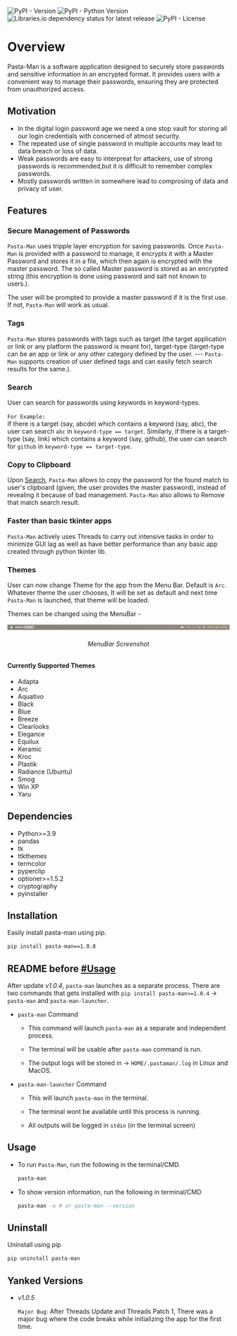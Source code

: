 ![PyPI - Version](https://img.shields.io/pypi/v/pasta-man)
![PyPI - Python Version](https://img.shields.io/pypi/pyversions/pasta-man)
![Libraries.io dependency status for latest release](https://img.shields.io/librariesio/release/pypi/pasta-man)
![PyPI - License](https://img.shields.io/pypi/l/pasta-man)


# Overview
Pasta-Man is a software application designed to securely store passwords and sensitive information in an encrypted format. It provides users with a convenient way to manage their passwords, ensuring they are protected from unauthorized access. 

## Motivation
 - In the digital login password age we need a one stop vault for storing all our login credentials with concerned of atmost  security.
 - The repeated use of single password in multiple accounts may lead to data breach or loss of data.
 - Weak passwords are easy to interpreat for attackers, use of strong passwords is recommended,but it is difficult to remember complex passwords.
 - Mostly passwords written in somewhere lead to comprosing of data and privacy of user.

## Features
 <!-- - Securely Managing Passwords
 - Copy passwords to the clipboard
 - One master password for all
 - Exporting all passwords in desired file format
 - Encrypting passwords
 - Search Password by target name/username -->

### Secure Management of Passwords
`Pasta-Man` uses tripple layer encryption for saving passwords. Once `Pasta-Man` is provided with a password to manage, it encrypts it with a Master Password and stores it in a file, which then again is encrypted with the master password. The so called Master password is stored as an encrypted string (this encryption is done using password and salt not known to users.).

The user will be prompted to provide a master password if it is the first use. If not, `Pasta-Man` will work as usual.

### Tags
`Pasta-Man` stores passwords with tags such as target (the target application or link or any platform the password is meant for), target-type (target-type can be an app or link or any other category defined by the user. --- `Pasta-Man` supports creation of user defined tags and can easily fetch search results for the same.).

### Search
User can search for passwords using keywords in keyword-types.

`For Example:`<br>
If there is a target (say, abcde) which contains a keyword (say, abc), the user can search `abc` in `keyword-type == target`. Similarly, if there is a target-type (say, link) which contains a keyword (say, github), the user can search for `github` in `keyword-type == target-type`.

### Copy to Clipboard
Upon [Search](#search), `Pasta-Man` allows to copy the password for the found match to user's clipboard (given, the user provides the master password), instead of revealing it because of bad management. `Pasta-Man` also allows to Remove that match search result.

### Faster than basic tkinter apps
`Pasta-Man` actively uses Threads to carry out intensive tasks in order to minimize GUI lag as well as have better performance than any basic app created through python tkinter lib.

### Themes
User can now change Theme for the app from the Menu Bar. Default is `Arc`. Whatever theme the user chooses, It will be set as default and next time `Pasta-Man` is launched, that theme will be loaded.

Themes can be changed using the MenuBar -

<img src="images/MenuBar.png">

###### <p align='center'>MenuBar Screenshot<p>

#### Currently Supported Themes

- Adapta
- Arc
- Aquativo
- Black
- Blue
- Breeze
- Clearlooks
- Elegance
- Equilux
- Keramic
- Kroc
- Plastik
- Radiance (Ubuntu)
- Smog
- Win XP
- Yaru

## Dependencies
- Python>=3.9
- pandas
- tk
- ttkthemes
- termcolor
- pyperclip
- optioner>=1.5.2
- cryptography
- pyinstaller

## Installation

Easily install pasta-man using pip.

```bash
pip install pasta-man==1.0.8
```

## README before [#Usage](#usage)

After update _v1.0.4_, `pasta-man` launches as a separate process. There are two commands that gets installed with `pip install pasta-man>=1.0.4` -> `pasta-man` and `pasta-man-launcher`.

- `pasta-man` Command

    - This command will launch `pasta-man` as a separate and independent process.
    
    - The terminal will be usable after `pasta-man` command is run.
    
    - The output logs will be stored in -> `HOME/.pastaman/.log` in Linux and MacOS.

- `pasta-man-launcher` Command
    
    - This will launch `pasta-man` in the terminal.

    - The terminal wont be available until this process is running.

    - All outputs will be logged in `stdin` (in the terminal screen)

## Usage

- To run `Pasta-Man`, run the following in the terminal/CMD.

    ```bash
    pasta-man
    ```

- To show version information, run the following in terminal/CMD
    ```bash
    pasta-man -v # or pasta-man --version
    ```

## Uninstall

Uninstall using pip

```bash
pip uninstall pasta-man
```

## Yanked Versions
- _v1.0.5_
    
    `Major Bug`: After Threads Update and Threads Patch 1, There was a major bug where the code breaks while initializing the app for the first time.